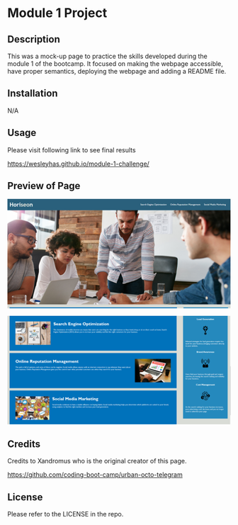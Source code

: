 # Module 1 Project

## Description

This was a mock-up page to practice the skills developed during the module 1 of the bootcamp. It focused on making the webpage accessible, have proper semantics, deploying the webpage and adding a README file.

## Installation

N/A

## Usage

Please visit following link to see final results 

https://wesleyhas.github.io/module-1-challenge/

## Preview of Page

![Screentshot 1](./docs/assets/images/page-preview-1.png)

![Screentshot 2](./docs/assets/images/page-preview-2.png)

## Credits

Credits to Xandromus who is the original creator of this page.

https://github.com/coding-boot-camp/urban-octo-telegram

## License

Please refer to the LICENSE in the repo.